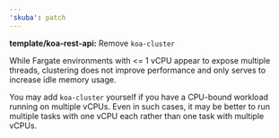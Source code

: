 ```yaml
---
'skuba': patch
---
```


**template/koa-rest-api:** Remove `koa-cluster`

While Fargate environments with <= 1 vCPU appear to expose multiple threads,
clustering does not improve performance and only serves to increase idle memory usage.

You may add `koa-cluster` yourself if you have a CPU-bound workload running on multiple vCPUs.
Even in such cases, it may be better to run multiple tasks with one vCPU each rather than one task with multiple vCPUs.
